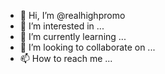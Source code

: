 - 👋 Hi, I’m @realhighpromo
- 👀 I’m interested in ...
- 🌱 I’m currently learning ...
- 💞️ I’m looking to collaborate on ...
- 📫 How to reach me ...

<!---
realhighpromo/realhighpromo is a ✨ special ✨ repository because its `README.md` (this file) appears on your GitHub profile.
You can click the Preview link to take a look at your changes.
--->
